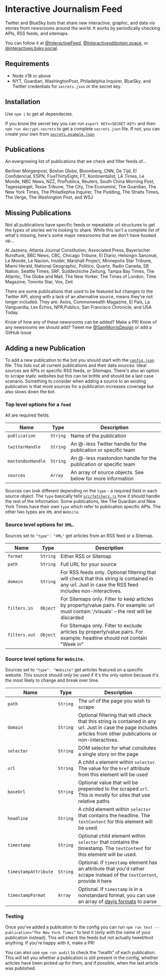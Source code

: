 # Interactive Journalism Feed
Twitter and BlueSky bots that share new interactive, graphic, and data vis stories from newsrooms around the world. It works by periodically checking APIs, RSS feeds, and sitemaps.

You can follow it at [@InteractiveFeed](https://twitter.com/InteractiveFeed), [@Interactives@botsin.space](https://botsin.space/@Interactives), or [@interactives.bsky.social](https://staging.bsky.app/profile/interactives.bsky.social).

## Requirements
- Node v18 or above
- NYT, Guardian, WashingtonPost, Philadelphia Inquirer, BlueSky, and Twitter credentials for `secrets.json` or the secret key.

## Installation
Use `npm i` to get all dependecies.

If you know the secret key you can run `export KEY=<SECRET-KEY>` and then `npm run decrypt-secrets` to get a complete `secrets.json` file. If not, you can create your own from [`secrets.example.json`](secrets.example.json)

## Publications
An evergrowing list of publications that we check and filter feeds of...

Berliner Morgenpost, Boston Globe, Bloomberg, CNN, De Tijd, El Confidencial, ESPN, FiveThirtyEight, FT, Kontinentalist, LA Times, Le Monde, NBC News,  NZZ, ProPublica, Reuters, South China Morning Post, Tagesspiegel, Texas Tribune, The City, The Economist, The Guardian, The New York Times, The Philadlephia Inquirer, The Pudding, The Straits Times, The Verge, The Washington Post, and WSJ

## Missing Publications
Not all publications have specific feeds or repeatable url structures to get the types of stories we're looking to share. While this isn't a complete list of what's missing, here's some major newsrooms that we don't have hooked up...

Al Jazeera, Atlanta Journal Constitution, Associated Press, Bayerischer Rundfunk, BBC News, CBC, Chicago Tribune, El Diario, Helsingin Sanomat, Le Monde, Le Nacion, Insider, Marshall Project, Minnepolis Star Tribune, Miami Herald, National Geographic, Politico, Quartz, Radio Canada, SB Nation, Seattle Times, SRF, Süddeutsche Zeitung, Tampa Bay Times, The Atlantic, The Globe and Mail, The New Yorker, The Times of London, Time Magazine, Toronto Star, Vox, Zeit

There are some publications that used to be featured but changes to the Twitter API, along with a lack of an alternative source, means they're not longer included. They are: Axios, Commonwealth Magazine, El País, La Vanguardia, Les Échos, NPR,Publico, San Francisco Chronicle, and USA Today.

Know of how any of these newsrooms can be added? Make a PR!
Know of any newsrooms we should add? Tweet me [@SamMorrisDesign](https://twitter.com/SamMorrisDesign) or add a GitHub Issue

## Adding a new Publication
To add a new publication to the bot you should start with the [`config.json`](config.json) file. This lists out all current publications and their data sources. Ideal sources are APIs or specific RSS feeds, or Sitemaps. There's also an option to scrape static websites but this can be brittle and should be a last case scenario. Something to consider when adding a source to an existing publication is that more sources for a publication increases coverage but also slows down the bot.

### Top level options for a `feed`
All are required fields.

| Name              | Type     | Description                                                     |
| ----------------- | -------- | --------------------------------------------------------------- |
| `publication`     | `String` | Name of the publication                                         |
| `twitterHandle`   | `String` | An @-less Twitter handle for the publication or specific team   |
| `mastondonHandle` | `String` | An @-less mastondon handle for the publication or specific team |
| `sources`         | `Array`  | An array of source objects. See below for more information      |

Sources can look different depending on the `type` - a required field in each source object. The `type` basically tells [`src/fetchers.js`](src/fetchers.js) how it should handle the rest of the information. Some publications, like The Guardian and New York Times have their own `type` which refer to publication specific APIs. The other two types are `XML` and `Website`.

### Source level options for `XML`.
Sources set to `"type": "XML"` get articles from an RSS feed or a Sitemap.

| Name          | Type     | Description                                                                                                                                           |
| ------------- | -------- | ----------------------------------------------------------------------------------------------------------------------------------------------------- |
| `format`      | `String` | Either RSS or Sitemap                                                                                                                                 |
| `path`        | `String` | Full URL for your source                                                                                                                              |
| `domain`      | `String` | For RSS feeds only. Optional filtering that will check that this string is contained in any url. Just in case the RSS feed includes non-interactives. |
| `filters.in`  | `Object` | For Sitemaps only. Filter to keep articles by property/value pairs. For example: url must contain '/visuals' – the rest will be discarded             |
| `filters.out` | `Object` | For Sitemaps only. Filter to exclude articles by property/value pairs. For example: headline should not contain "Week in"                             |

### Source level options for `Website`.
Sources set to `"type": "Website"` get articles featured on a specific website. This source should only be used if it's the only option because it's the most likely to change and break over time.

| Name                 | Type     | Description                                                                                                                                                       |
| -------------------- | -------- | ----------------------------------------------------------------------------------------------------------------------------------------------------------------- |
| `path`               | `String` | The url of the page you wish to scrape                                                                                                                            |
| `domain`             | `String` | Optional filtering that will check that this string is contained in any url. Just in case the page includes articles from other publications or non-interactives. |
| `selector`           | `String` | DOM selector for what consitutes a single story on the page                                                                                                       |
| `url`                | `String` | A child `a` element within `selector`. The value for the `href` attribute from this element will be used                                                          |
| `baseUrl`            | `String` | Optional value that will be prepended to the scraped `url`. This is mostly for sites that use relative paths                                                      |
| `headline`           | `String` | A child element within `selector` that contains the headline. The `textContent` for this element will be used.                                                    |
| `timestamp`          | `String` | Optional child element within `selector` that contains the timestamp. The `textContent` for this element will be used.                                            |
| `timestampAttribute` | `String` | Optional. If `timestamp` element has an attribute that you'd rather scrape instead of the `textContent`, provide it here                                          |
| `timestampFormat`    | `Array`  | Optional. If `timestamp` is in a nonstandard format, you can use an array of [dayjs formats](https://day.js.org/docs/en/parse/string-format) to parse             |

### Testing
Once you've added a publication to the config you can run `npm run test --publication="The New York Times"` to test it (only with the name of your publication instead). This will check the feeds but not actually tweet/toot anything. If you're happy with it, make a PR!

You can also use `npm run audit` to check the "health" of each publication. This will tell you whether a publication is still present in the config, whether articles have been picked up for them, and if possible, when the last article was published.
